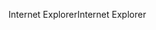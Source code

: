 <span data-ttu-id="1fd3e-101">Internet Explorer</span><span class="sxs-lookup"><span data-stu-id="1fd3e-101">Internet Explorer</span></span>